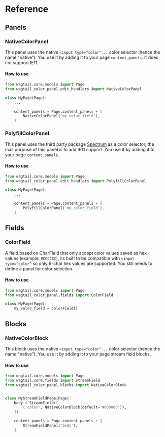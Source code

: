 # Reference

## Panels

### NativeColorPanel

This panel uses the native `<input type="color"...` color selector (hence the name "native"). You use it by adding it to your page `content_panels`. It does not support IE11.

#### How to use

```python
from wagtail.core.models import Page
from wagtail_color_panel.edit_handlers import NativeColorPanel

class MyPage(Page):
    ...

    content_panels = Page.content_panels + [
        NativeColorPanel('my_color_field'),
    ]
```


### PolyfillColorPanel

This panel uses the third party package [Spectrum](https://github.com/bgrins/spectrum) as a color selector, the mail purpose of this panel is to add IE11 support. You use it by adding it to your page `content_panels`.

#### How to use

```python
from wagtail.core.models import Page
from wagtail_color_panel.edit_handlers import PolyfillColorPanel

class MyPage(Page):
    ...

    content_panels = Page.content_panels + [
        PolyfillColorPanel('my_color_field'),
    ]
```


## Fields

### ColorField

A field based on CharField that only accept color values saved as hex values (example: `#CCCCCC`), its built to be compatible with `<input type="color"` so only 6-char hex values are supported. You still needs to define a panel for color selection.

#### How to use

```python
from wagtail.core.models import Page
from wagtail_color_panel.fields import ColorField

class MyPage(Page):
    my_color_field = ColorField()
```


## Blocks

### NativeColorBlock

This block uses the native `<input type="color"...` color selector (hence the name "native"). You use it by adding it to your page stream field blocks.

#### How to use

```python
from wagtail.core.models import Page
from wagtail.core.fields import StreamField
from wagtail_color_panel.blocks import NativeColorBlock


class MyStreamFieldPage(Page):
    body = StreamField([
        ('color', NativeColorBlock(default="#000000")),
    ])

    content_panels = Page.content_panels + [
        StreamFieldPanel('body'),
    ]
```
